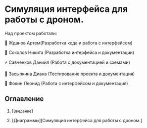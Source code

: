 # Cимуляция интерфейса для работы с дроном.

Над проектом работали:

:ocean: Жданов Артем(Разработка кода и работа с интерфейсом)

:smoking: Соколов Никита (Разработка интерфейса и документации)

:zap: Савченков Даниил (Работа с документацией и схемами)

:sparkling_heart: Засыпкина Диана (Тестирование проекта и документация)

:milky_way: Фокин Леонид (Работа с интерфейсом и документация)


## Оглавление

1. [`Введение`]

2. [Диаграммы][Cимуляция интерфейса для работы с дроном.]
